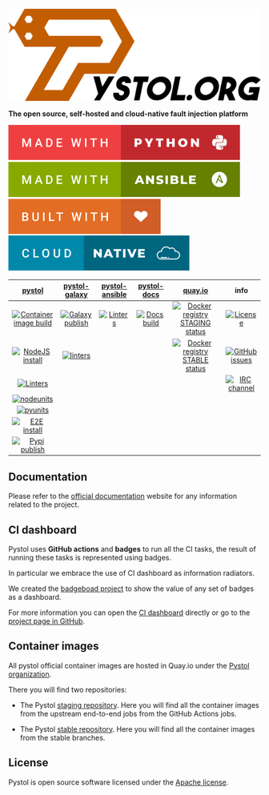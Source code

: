 ![](https://raw.githubusercontent.com/pystol/pystol-docs/master/assets/images/logo_readme.png)

**The open source, self-hosted and cloud-native fault injection platform**

[![made-with-python](https://raw.githubusercontent.com/pystol/pystol-docs/master/assets/badges/made-with-python.svg?sanitize=true)](https://www.python.org/)
[![made-with-ansible](https://raw.githubusercontent.com/pystol/pystol-docs/master/assets/badges/made-with-ansible.svg?sanitize=true)](https://www.ansible.com/)
[![made-with-love](https://raw.githubusercontent.com/pystol/pystol-docs/master/assets/badges/made-with-love.svg?sanitize=true)](https://www.pystol.org/)
[![cloud-native](https://raw.githubusercontent.com/pystol/pystol-docs/master/assets/badges/cloud-native.svg?sanitize=true)](https://www.pystol.org/)

| [pystol](https://github.com/pystol/pystol) | [pystol-galaxy](https://github.com/pystol/pystol-galaxy) | [pystol-ansible](https://github.com/pystol/pystol-ansible) | [pystol-docs](https://github.com/pystol/pystol-docs) | [quay.io](https://quay.io/organization/pystol) | info |
|:---:|:---:|:---:|:---:|:---:|:---:|
| [![Container image build](https://github.com/pystol/pystol/workflows/container-image/badge.svg?event=push)](https://github.com/pystol/pystol/actions?workflow=container-image) | [![Galaxy publish](https://github.com/pystol/pystol-galaxy/workflows/galaxy-publish/badge.svg?event=push)](https://github.com/pystol/pystol-galaxy/actions?workflow=galaxy-publish) | [![Linters](https://github.com/pystol/pystol-ansible/workflows/linters/badge.svg?event=push)](https://github.com/pystol/pystol-ansible/actions?workflow=linters) | [![Docs build](https://github.com/pystol/pystol-docs/workflows/build/badge.svg?event=push)](https://github.com/pystol/pystol-docs/actions?workflow=build) | [![Docker registry STAGING status](https://quay.io/repository/pystol/pystol-operator-staging/status "Docker registry STAGING status")](https://quay.io/repository/pystol/pystol-operator-staging) | [![License](https://img.shields.io/badge/License-Apache%202.0-blue.svg)](https://opensource.org/licenses/Apache-2.0) |
| [![NodeJS install](https://github.com/pystol/pystol/workflows/nodejsinstall/badge.svg?event=push)](https://github.com/pystol/pystol/actions?workflow=nodejsinstall) | [![linters](https://github.com/pystol/pystol-galaxy/workflows/linters/badge.svg?event=push)](https://github.com/pystol/pystol-galaxy/actions?workflow=linters) | | | [![Docker registry STABLE status](https://quay.io/repository/pystol/pystol-operator-stable/status "Docker registry STABLE status")](https://quay.io/repository/pystol/pystol-operator-stable) | [![GitHub issues](https://img.shields.io/github/issues/pystol/pystol)](https://github.com/pystol/pystol/issues) |
| [![Linters](https://github.com/pystol/pystol/workflows/linters/badge.svg?event=push)](https://github.com/pystol/pystol/actions?workflow=linters) | | | | | [![IRC channel](https://img.shields.io/badge/freenode-%23pystol-orange.svg)](http://webchat.freenode.net/?channels=%23pystol) |
| [![nodeunits](https://github.com/pystol/pystol/workflows/nodeunits/badge.svg?event=push)](https://github.com/pystol/pystol/actions?workflow=nodeunits) | | | | | |
| [![pyunits](https://github.com/pystol/pystol/workflows/pyunits/badge.svg?event=push)](https://github.com/pystol/pystol/actions?workflow=pyunits) | | | | | |
| [![E2E install](https://github.com/pystol/pystol/workflows/e2einstall/badge.svg?event=push)](https://github.com/pystol/pystol/actions?workflow=e2einstall) | | | | | |
| [![Pypi publish](https://github.com/pystol/pystol/workflows/pypipublish/badge.svg?event=push)](https://github.com/pystol/pystol/actions?workflow=pypipublish) | | | | | |


## Documentation

Please refer to the [official documentation](https://docs.pystol.org)
website for any information related to the project.

## CI dashboard

Pystol uses **GitHub actions**
and **badges** to run all the CI
tasks, the result of running these
tasks is represented using badges.

In particular we embrace the use of
CI dashboard as information radiators.

We created the [badgeboad project](https://badgeboard.pystol.org)
to show the value of any set of badges as a dashboard.

For more information you can open the
[CI dashboard](https://badgeboard.pystol.org)
directly or go to the
[project page in GitHub](https://github.com/pystol/badgeboard).

## Container images

All pystol official container images are hosted in Quay.io under
the [Pystol organization](https://quay.io/organization/pystol).

There you will find two repositories:

* The Pystol [staging repository](https://quay.io/repository/pystol/pystol-operator-staging).
Here you will find all the container images from the upstream end-to-end jobs from the GitHub
Actions jobs.

* The Pystol [stable repository](https://quay.io/repository/pystol/pystol-operator-stable).
Here you will find all the container images from the stable branches.

## License

Pystol is open source software
licensed under the [Apache license](LICENSE).
